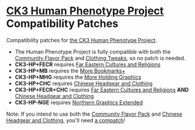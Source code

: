 # [CK3 Human Phenotype Project](https://github.com/Metalhead33/CK3-Human-Phenotype-Project) Compatibility Patches

Compatibility patches for [the CK3 Human Phenotype Project](https://github.com/Metalhead33/CK3-Human-Phenotype-Project).

* The Human Phenotype Project is fully compatible with both the [Community Flavor Pack](https://steamcommunity.com/sharedfiles/filedetails/?id=2220098919) and [Clothing Tweaks](https://steamcommunity.com/sharedfiles/filedetails/?id=2227975248), so no patch is needed.
* **CK3-HP+FECR** requires [Far Eastern Cultures and Religions](https://git.sonck.nl/metalhead/paradox-mods/far-eastern-cultures-ck3)
* **CK3-HP+MB** requires the [More Bookmarks+](https://steamcommunity.com/sharedfiles/filedetails/?id=2216670956)
* **CK3-HP+MHG** requires the [More Holding Graphics](https://steamcommunity.com/sharedfiles/filedetails/?id=2262523658)
* **CK3-HP+CHC** requires [Chinese Headgear and Clothing](https://steamcommunity.com/sharedfiles/filedetails/?id=2277707334)
* **CK3-HP+FECR+CHC** requires [Far Eastern Cultures and Religions](https://git.sonck.nl/metalhead/paradox-mods/far-eastern-cultures-ck3) **AND** [Chinese Headgear and Clothing](https://steamcommunity.com/sharedfiles/filedetails/?id=2277707334)
* **CK3-HP-NGE** requires [Northern Graphics Extended](https://steamcommunity.com/sharedfiles/filedetails/?id=2230109820)

Note: If you intend to use both the [Community Flavor Pack](https://steamcommunity.com/sharedfiles/filedetails/?id=2220098919) and [Chinese Headgear and Clothing](https://steamcommunity.com/sharedfiles/filedetails/?id=2277707334), you'll need [a compatch](https://steamcommunity.com/sharedfiles/filedetails/?id=2390780865)!
